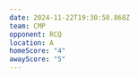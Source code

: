 ```yaml
---
date: 2024-11-22T19:30:58.868Z
team: CMP
opponent: RCQ
location: A
homeScore: "4"
awayScore: "5"
---
```


